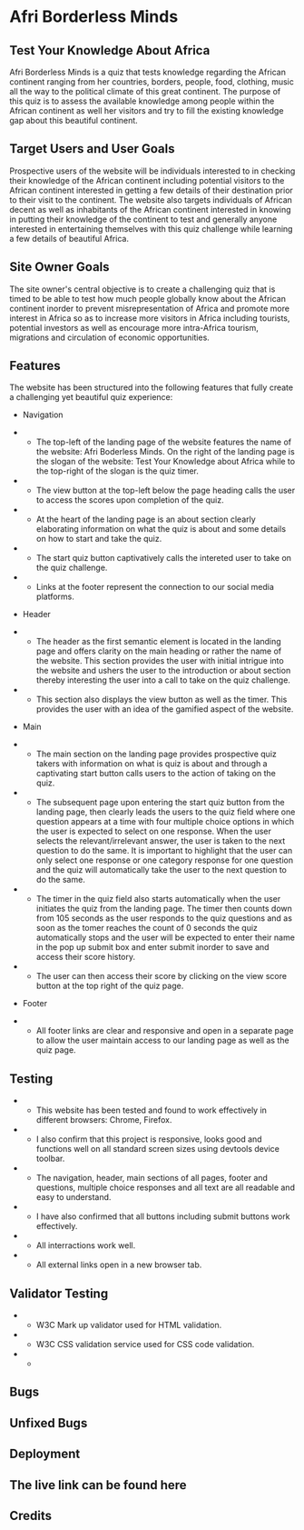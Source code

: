 # Afri Borderless Minds
## Test Your Knowledge About Africa
Afri Borderless Minds is a quiz that tests knowledge regarding the African continent ranging from her countries, borders, people, food, clothing, music all the way to the political climate of this great continent. The purpose of this quiz is to assess the available knowledge among people within the African continent as well her visitors and try to fill the existing knowledge gap about this beautiful continent.

## Target Users and User Goals
Prospective users of the website will be individuals interested to in checking their knowledge of the African continent including potential visitors to the African continent interested in getting a few details of their destination prior to their visit to the continent. The website also targets individuals of African decent as well as inhabitants of the African continent interested in knowing in putting their knowledge of the continent to test and generally anyone interested in entertaining themselves with this quiz challenge while learning a few details of beautiful Africa.
## Site Owner Goals
The site owner's central objective is to create a challenging quiz that is timed to be able to test how much people globally know about the African continent inorder to prevent misrepresentation of Africa and promote more interest in Africa so as to increase more visitors in Africa including tourists, potential investors as well as encourage more intra-Africa tourism, migrations and circulation of economic opportunities.
## Features
The website has been structured into the following features that fully create a challenging yet beautiful quiz experience:

* Navigation
* * The top-left of the landing page of the website features the name of the website: Afri Boderless Minds. On the right of the landing page is the slogan of the website: Test Your Knowledge about Africa while to the top-right of the slogan is the quiz timer. 
* * The view button at the top-left below the page heading calls the user to access the scores upon completion of the quiz.
* * At the heart of the landing page is an about section clearly elaborating information on what the quiz is about and some details on how to start and take the quiz.
* * The start quiz button captivatively calls the intereted user to take on the quiz challenge.
* * Links at the footer represent the connection to our social media platforms.

* Header
* * The header as the first semantic element is located in the landing page and offers clarity on the main heading or rather the name of the website. This section provides the user with initial intrigue into the website and ushers the user to the introduction or about section thereby interesting the user into a call to take on the quiz challenge.
* * This section also displays the view button as well as the timer. This provides the user with an idea of the gamified aspect of the website.

* Main
* * The main section on the landing page provides prospective quiz takers with information on what is quiz is about and through a captivating start button calls users to the action of taking on the quiz.
* * The subsequent page upon entering the start quiz button from the landing page, then clearly leads the users to the quiz field where one question appears at a time with four multiple choice options in which the user is expected to select on one response. When the user selects the relevant/irrelevant answer, the user is taken to the next question to do the same. It is important to highlight that the user can only select one response or one category response for one question and the quiz will automatically take the user to the next question to do the same.
* * The timer in the quiz field also starts automatically when the user initiates the quiz from the landing page. The timer then counts down from 105 seconds as the user responds to the quiz questions and as soon as the tomer reaches the count of 0 seconds the quiz automatically stops and the user will be expected to enter their name in the pop up submit box and enter submit inorder to save and access their score history. 
* * The user can then access their score by clicking on the view score button at the top right of the quiz page.

* Footer 
* * All footer links are clear and responsive and open in a separate page to allow the user maintain access to our landing page as well as the quiz page.

## Testing
* * This website has been tested and found to work effectively in different browsers: Chrome, Firefox.
* * I also confirm that this project is responsive, looks good and functions well on all standard screen sizes using devtools device toolbar.
* * The navigation, header, main sections of all pages, footer and questions, multiple choice responses and all text are all readable and easy to understand.
* * I have also confirmed that all buttons including submit buttons work effectively.
* * All interractions work well.
* * All external links open in a new browser tab.

## Validator Testing
* * W3C Mark up validator used for HTML validation.
* * W3C CSS validation service used for CSS code validation.
* *  

## Bugs
## Unfixed Bugs
## Deployment
## The live link can be found here
## Credits


